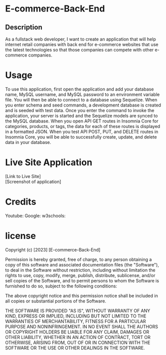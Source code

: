# E-commerce-Back-End


## Description
As a fullstack web developer, I want to create an application that will help internet retail companies with back end for e-commerce websites that use the latest technologies so that those  companies can compete with other e-commerce companies.


# Usage

To use this application, first open the application and add your database name, MySQL username, and MySQL password to an environment variable file.  You will then be able to connect to a  database using Sequelize.  When you enter schema and seed commands, a development database is created and is seeded with test data.  Once you enter the command to invoke the application, your server is started and the Sequelize models are synced to the MySQL database.  When you open API GET routes in Insomnia Core for categories, products, or tags, the data for each of these routes is displayed in a formatted JSON.  When you test API POST, PUT, and DELETE routes in Insomnia Core, you will be able to successfully create, update, and delete data in your database.


# Live Site Application
[Link to Live Site]<br>
[Screenshot of application]


# Credits
Youtube:
Google:
w3schools:


# license

Copyright (c) [2023] [E-commerce-Back-End]

Permission is hereby granted, free of charge, to any person obtaining a copy
of this software and associated documentation files (the "Software"), to deal
in the Software without restriction, including without limitation the rights
to use, copy, modify, merge, publish, distribute, sublicense, and/or sell
copies of the Software, and to permit persons to whom the Software is
furnished to do so, subject to the following conditions:

The above copyright notice and this permission notice shall be included in all
copies or substantial portions of the Software.

THE SOFTWARE IS PROVIDED "AS IS", WITHOUT WARRANTY OF ANY KIND, EXPRESS OR
IMPLIED, INCLUDING BUT NOT LIMITED TO THE WARRANTIES OF MERCHANTABILITY,
FITNESS FOR A PARTICULAR PURPOSE AND NONINFRINGEMENT. IN NO EVENT SHALL THE
AUTHORS OR COPYRIGHT HOLDERS BE LIABLE FOR ANY CLAIM, DAMAGES OR OTHER
LIABILITY, WHETHER IN AN ACTION OF CONTRACT, TORT OR OTHERWISE, ARISING FROM,
OUT OF OR IN CONNECTION WITH THE SOFTWARE OR THE USE OR OTHER DEALINGS IN THE
SOFTWARE.